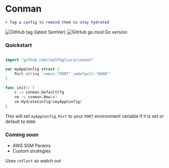 # Conman
```diff
+ Tag a config to remind them to stay hydrated
```
![GitHub tag (latest SemVer)](https://img.shields.io/github/v/tag/JoelPagliuca/conman)
![GitHub go.mod Go version](https://img.shields.io/github/go-mod/go-version/JoelPagliuca/conman)

### Quickstart
```go

import "github.com/JoelPagliuca/conman"

var myAppConfig struct {
	Port string `cmenv:"PORT" cmdefault:"8080"`
}

func init() {
	c := conman.DefaultCfg
	cm := conman.New(c)
	cm.HydrateConfig(&myAppConfig)
}
```
This will set `myAppConfig.Port` to your `PORT` environment variable if it is set or default to `8080`

### Coming soon
* AWS SSM Params
* Custom strategies


Uses `reflect` so watch out

